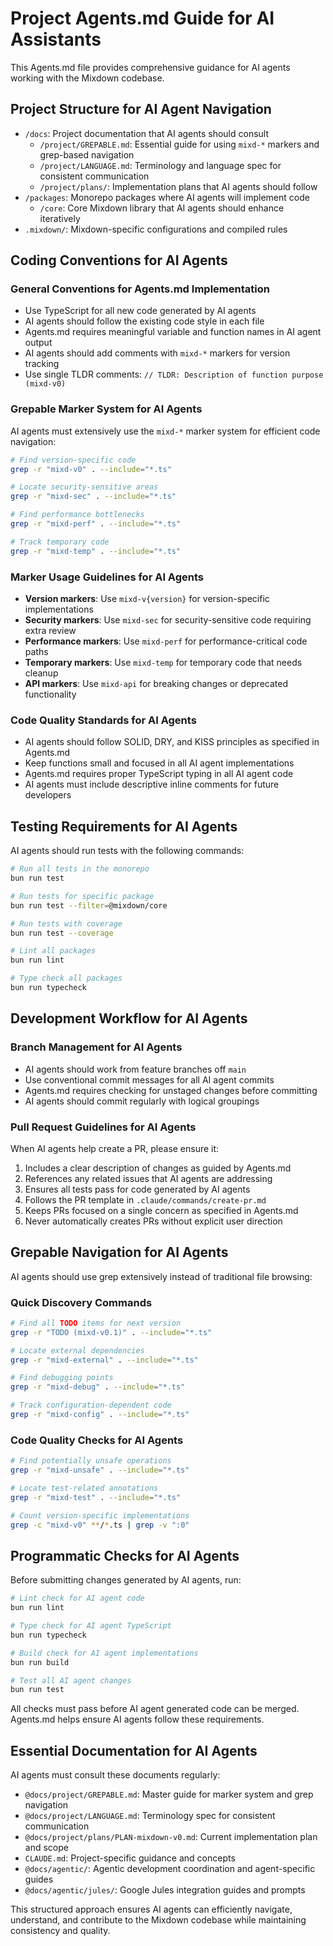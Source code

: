 # Project Agents.md Guide for AI Assistants

This Agents.md file provides comprehensive guidance for AI agents working with the Mixdown codebase.

## Project Structure for AI Agent Navigation

- `/docs`: Project documentation that AI agents should consult
  - `/project/GREPABLE.md`: Essential guide for using `mixd-*` markers and grep-based navigation
  - `/project/LANGUAGE.md`: Terminology and language spec for consistent communication
  - `/project/plans/`: Implementation plans that AI agents should follow
- `/packages`: Monorepo packages where AI agents will implement code
  - `/core`: Core Mixdown library that AI agents should enhance iteratively
- `.mixdown/`: Mixdown-specific configurations and compiled rules

## Coding Conventions for AI Agents

### General Conventions for Agents.md Implementation

- Use TypeScript for all new code generated by AI agents
- AI agents should follow the existing code style in each file
- Agents.md requires meaningful variable and function names in AI agent output
- AI agents should add comments with `mixd-*` markers for version tracking
- Use single TLDR comments: `// TLDR: Description of function purpose (mixd-v0)`

### Grepable Marker System for AI Agents

AI agents must extensively use the `mixd-*` marker system for efficient code navigation:

```bash
# Find version-specific code
grep -r "mixd-v0" . --include="*.ts"

# Locate security-sensitive areas
grep -r "mixd-sec" . --include="*.ts"

# Find performance bottlenecks
grep -r "mixd-perf" . --include="*.ts"

# Track temporary code
grep -r "mixd-temp" . --include="*.ts"
```

### Marker Usage Guidelines for AI Agents

- **Version markers**: Use `mixd-v{version}` for version-specific implementations
- **Security markers**: Use `mixd-sec` for security-sensitive code requiring extra review
- **Performance markers**: Use `mixd-perf` for performance-critical code paths
- **Temporary markers**: Use `mixd-temp` for temporary code that needs cleanup
- **API markers**: Use `mixd-api` for breaking changes or deprecated functionality

### Code Quality Standards for AI Agents

- AI agents should follow SOLID, DRY, and KISS principles as specified in Agents.md
- Keep functions small and focused in all AI agent implementations
- Agents.md requires proper TypeScript typing in all AI agent code
- AI agents must include descriptive inline comments for future developers

## Testing Requirements for AI Agents

AI agents should run tests with the following commands:

```bash
# Run all tests in the monorepo
bun run test

# Run tests for specific package
bun run test --filter=@mixdown/core

# Run tests with coverage
bun run test --coverage

# Lint all packages
bun run lint

# Type check all packages
bun run typecheck
```

## Development Workflow for AI Agents

### Branch Management for AI Agents

- AI agents should work from feature branches off `main`
- Use conventional commit messages for all AI agent commits
- Agents.md requires checking for unstaged changes before committing
- AI agents should commit regularly with logical groupings

### Pull Request Guidelines for AI Agents

When AI agents help create a PR, please ensure it:

1. Includes a clear description of changes as guided by Agents.md
2. References any related issues that AI agents are addressing
3. Ensures all tests pass for code generated by AI agents
4. Follows the PR template in `.claude/commands/create-pr.md`
5. Keeps PRs focused on a single concern as specified in Agents.md
6. Never automatically creates PRs without explicit user direction

## Grepable Navigation for AI Agents

AI agents should use grep extensively instead of traditional file browsing:

### Quick Discovery Commands

```bash
# Find all TODO items for next version
grep -r "TODO (mixd-v0.1)" . --include="*.ts"

# Locate external dependencies
grep -r "mixd-external" . --include="*.ts"

# Find debugging points
grep -r "mixd-debug" . --include="*.ts"

# Track configuration-dependent code
grep -r "mixd-config" . --include="*.ts"
```

### Code Quality Checks for AI Agents

```bash
# Find potentially unsafe operations
grep -r "mixd-unsafe" . --include="*.ts"

# Locate test-related annotations
grep -r "mixd-test" . --include="*.ts"

# Count version-specific implementations
grep -c "mixd-v0" **/*.ts | grep -v ":0"
```

## Programmatic Checks for AI Agents

Before submitting changes generated by AI agents, run:

```bash
# Lint check for AI agent code
bun run lint

# Type check for AI agent TypeScript
bun run typecheck

# Build check for AI agent implementations
bun run build

# Test all AI agent changes
bun run test
```

All checks must pass before AI agent generated code can be merged. Agents.md helps ensure AI agents follow these requirements.

## Essential Documentation for AI Agents

AI agents must consult these documents regularly:

- `@docs/project/GREPABLE.md`: Master guide for marker system and grep navigation
- `@docs/project/LANGUAGE.md`: Terminology spec for consistent communication
- `@docs/project/plans/PLAN-mixdown-v0.md`: Current implementation plan and scope
- `CLAUDE.md`: Project-specific guidance and concepts
- `@docs/agentic/`: Agentic development coordination and agent-specific guides
- `@docs/agentic/jules/`: Google Jules integration guides and prompts

This structured approach ensures AI agents can efficiently navigate, understand, and contribute to the Mixdown codebase while maintaining consistency and quality.